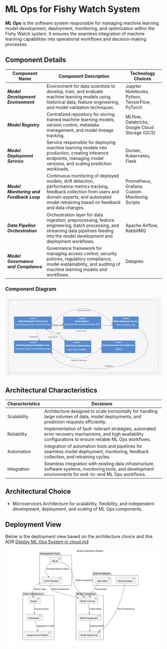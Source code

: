 # ML Ops for Fishy Watch System

***ML Ops*** is the software system responsible for managing machine learning model development, deployment, monitoring, and optimization within the Fishy Watch system. It ensures the seamless integration of machine learning capabilities into operational workflows and decision-making processes.

## Component Details

| Component Name  | Component Description | Technology Choices |
| ------------- | ------------- | ------------- |
| ***Model Development Environment***  | Environment for data scientists to develop, train, and evaluate machine learning models using historical data, feature engineering, and model validation techniques. | Jupyter Notebooks, Python, TensorFlow, PyTorch |
| ***Model Registry***  | Centralized repository for storing trained machine learning models, version control, metadata management, and model lineage tracking. | MLflow, Databricks, Google Cloud Storage (GCS) |
| ***Model Deployment Service***  | Service responsible for deploying machine learning models into production, creating inference endpoints, managing model versions, and scaling prediction workloads. | Docker, Kubernetes, Flask |
| ***Model Monitoring and Feedback Loop***  | Continuous monitoring of deployed models, drift detection, performance metrics tracking, feedback collection from users and domain experts, and automated model retraining based on feedback and data changes. | Prometheus, Grafana, Custom Monitoring Scripts |
| ***Data Pipeline Orchestration***  | Orchestration layer for data ingestion, preprocessing, feature engineering, batch processing, and streaming data pipelines feeding into the model development and deployment workflows. | Apache Airflow, RabbitMQ |
| ***Model Governance and Compliance***  | Governance framework for managing access control, security policies, regulatory compliance, model explainability, and auditing of machine learning models and workflows. | Dataplex |

### Component Diagram
![ML Ops Component Diagram](../Assets/components/ml-ops.png)

## Architectural Characteristics

| Characteristics  | Decisions |
| ------------- | ------------- |
| Scalability  | Architecture designed to scale horizontally for handling large volumes of data, model deployments, and prediction requests efficiently. |
| Reliability  | Implementation of fault-tolerant strategies, automated error recovery mechanisms, and high availability configurations to ensure reliable ML Ops workflows. |
| Automation  | Integration of automation tools and pipelines for seamless model deployment, monitoring, feedback collection, and retraining cycles. |
| Integration  | Seamless integration with existing data infrastructure, software systems, monitoring tools, and development environments for end-to-end ML Ops workflows. |

## Architectural Choice

- Microservices Architecture for scalability, flexibility, and independent development, deployment, and scaling of ML Ops components.

## Deployment View
Below is the deployment view based on the architecture choice and this ADR [Deploy ML Ops System in cloud.md](../ADRs/014-deployment-strategy.md)

![ML Ops Deployment View](../Assets/deployment/ml-ops.png)

